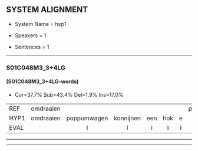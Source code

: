 
## SYSTEM ALIGNMENT

- System Name = hyp1

- Speakers = 1

- Sentences = 1

---

### S01C048M3_3+4LG

#### (S01C048M3_3+4LG-words)

- Cor=37.7%	Sub=43.4%	Del=1.9%	Ins=17.0%

|  |  |  |  |  |  |  |  |  |  |  |  |  |  |  |  |  |  |  |  |  |  |  |  |  |  |  |  |  |  |  |  |  |  |  |  |  |  |  |  |  |  |  |  |  |  |  |  |  |  |  |  |  |  |
|:--- |:---:|:---:|:---:|:---:|:---:|:---:|:---:|:---:|:---:|:---:|:---:|:---:|:---:|:---:|:---:|:---:|:---:|:---:|:---:|:---:|:---:|:---:|:---:|:---:|:---:|:---:|:---:|:---:|:---:|:---:|:---:|:---:|:---:|:---:|:---:|:---:|:---:|:---:|:---:|:---:|:---:|:---:|:---:|:---:|:---:|:---:|:---:|:---:|:---:|:---:|:---:|:---:|:---:|
| REF | omdraaien |  |  |  |  |  | poppenwagen | * | konijnenhok | elastiekje | ruziemaken | teddybeer | dierentuin | paddenstoelen | verstoppertje | wasmachine | * | fototoestel | * | toiletpapier | vrachtwagen | buurmannen | vogelkooi | olifant | schommelen | iedereen |  | schoenenwinkel | knutselen | ophangen | verjaardag | sprookjesboek |  |  | tandenborstel | lucifer | slaapkamer | achterdeur | ziekenhuis | nieuwsgierig | afblijven |  | kabouter | washandje | sneeuwwitje | * | goeiendag | vakantie | limonade | autorijden | eindelijk | familie | chocolade |
| HYP1 | omdraaien | poppumwagen | konnijnen | een | hok | e | klassiqja | ruzie | maken | deddibeer | dierentijn | palden | stoelen | voor | stoppertje | wasmachine |  | foutdesdoel | toestel | toiletpapier | vrachtwagen | buurmannen | vogelkooi | olifant | schoenelin | iedereen | schoene | winkel | knitselen | ophangen | verjaardag | sprookjesboek | tan | en | borstel | lisifer | slaapkamer | achterdeur | ziekinhuis | nieuwsgierig | afblijven | kabelter | was | hengtje | snebitje | goei | goeiendag | vakantie | limonaden | autorijden | eindelijk | familie | chocola |
| EVAL |  | I | I | I | I | I | S | S | S | S | S | S | S | S | S |  | D | S | S |  |  |  |  |  | S |  | I | S | S |  |  |  | I | I | S | S |  |  | S |  |  | I | S | S | S | S |  |  | S |  |  |  | S |
---

---
